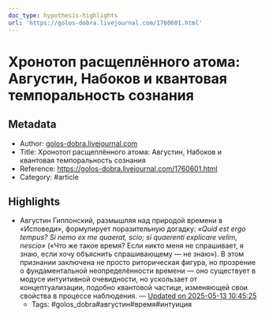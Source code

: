 ```yaml
---
doc_type: hypothesis-highlights
url: 'https://golos-dobra.livejournal.com/1760601.html'
---
```

# Хронотоп расщеплённого атома: Августин, Набоков и квантовая темпоральность сознания

## Metadata
- Author: [golos-dobra.livejournal.com]()
- Title: Хронотоп расщеплённого атома: Августин, Набоков и квантовая темпоральность сознания
- Reference: https://golos-dobra.livejournal.com/1760601.html
- Category: #article

## Highlights
- Августин Гиппонский, размышляя над природой времени в «Исповеди», формулирует поразительную догадку: *«Quid est ergo tempus? Si nemo ex me quaerat, scio; si quaerenti explicare velim, nescio»* («Что же такое время? Если никто меня не спрашивает, я знаю, если хочу объяснить спрашивающему — не знаю»). В этом признании заключена не просто риторическая фигура, но прозрение о фундаментальной неопределённости времени — оно существует в модусе интуитивной очевидности, но ускользает от концептуализации, подобно квантовой частице, изменяющей свои свойства в процессе наблюдения. — [Updated on 2025-05-13 10:45:25](https://hyp.is/O6obKC_OEfCRUmPJin40Mw/golos-dobra.livejournal.com/1760601.html)
   - Tags: #golos_dobra#августин#время#интуиция
